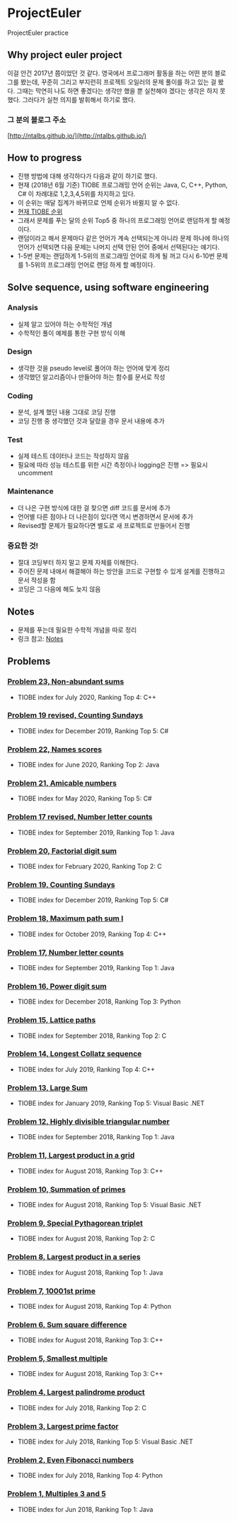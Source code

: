 # ProjectEuler

ProjectEuler practice

## Why project euler project

이걸 안건 2017년 쯤이었던 것 같다.
영국에서 프로그래머 활동을 하는 어떤 분의 블로그를 봤는데, 꾸준히 그리고 부지런히 프로젝트 오일러의 문제 풀이를 하고 있는 걸 봤다. 그때는 막연히 나도 하면 좋겠다는 생각만 했을 뿐 실천해야 겠다는 생각은 하지 못했다. 그러다가 실천 의지를 발휘해서 하기로 했다.

### 그 분의 블로그 주소

[http://ntalbs.github.io/](http://ntalbs.github.io/)

## How to progress

- 진행 방법에 대해 생각하다가 다음과 같이 하기로 했다.
- 현재 (2018년 6월 기준) TIOBE 프로그래밍 언어 순위는 Java, C, C++, Python, C# 이 차례대로 1,2,3,4,5위를 차지하고 있다.
- 이 순위는 매달 집계가 바뀌므로 언제 순위가 바뀔지 알 수 없다.
- [현재 TIOBE 순위](https://www.tiobe.com/tiobe-index/)
- 그래서 문제를 푸는 달의 순위 Top5 중 하나의 프로그래밍 언어로 랜덤하게 할 예정이다.
- 랜덤이라고 해서 문제마다 같은 언어가 계속 선택되는게 아니라 문제 하나에 하나의 언어가 선택되면 다음 문제는 나머지 선택 안된 언어 중에서 선택된다는 얘기다.
- 1-5번 문제는 랜덤하게 1-5위의 프로그래밍 언어로 하게 될 꺼고 다시 6-10번 문제를 1-5위의 프로그래밍 언어로 랜덤 하게 할 예정이다.

## Solve sequence, using software engineering

### Analysis

- 실제 알고 있어야 하는 수학적인 개념
- 수학적인 풀이 예제를 통한 구현 방식 이해

### Design

- 생각한 것을 pseudo level로 풀어야 하는 언어에 맞게 정리
- 생각했던 알고리즘이나 만들어야 하는 함수를 문서로 작성

### Coding

- 분석, 설계 했던 내용 그대로 코딩 진행
- 코딩 진행 중 생각했던 것과 달랐을 경우 문서 내용에 추가

### Test

- 실제 테스트 데이터나 코드는 작성하지 않음
- 필요에 따라 성능 테스트를 위한 시간 측정이나 logging은 진행 => 필요시 uncomment

### Maintenance

- 더 나은 구현 방식에 대한 걸 찾으면 diff 코드를 문서에 추가
- 언어별 다른 점이나 더 나은점이 있다면 역시 변경하면서 문서에 추가
- Revised할 문제가 필요하다면 별도로 새 프로젝트로 만들어서 진행

### 중요한 것!

- 절대 코딩부터 하지 말고 문제 자체를 이해한다.
- 주어진 문제 내애서 해결해야 하는 방안을 코드로 구현할 수 있게 설계를 진행하고 문서 작성을 함
- 코딩은 그 다음에 해도 늦지 않음

## Notes

- 문제를 푸는데 필요한 수학적 개념을 따로 정리
- 링크 참고: [Notes](/Notes.md)

## Problems

### [Problem 23, Non-abundant sums](https://github.com/jongfeel/ProjectEuler/tree/master/Problems/Problem23)

- TIOBE index for July 2020, Ranking Top 4: C++

### [Problem 19 revised, Counting Sundays](https://github.com/jongfeel/ProjectEuler/tree/master/Problems/Problem19_revised)

- TIOBE index for December 2019, Ranking Top 5: C#

### [Problem 22, Names scores](https://github.com/jongfeel/ProjectEuler/tree/master/Problems/Problem22)

- TIOBE index for June 2020, Ranking Top 2: Java

### [Problem 21, Amicable numbers](https://github.com/jongfeel/ProjectEuler/tree/master/Problems/Problem21)

- TIOBE index for May 2020, Ranking Top 5: C#

### [Problem 17 revised, Number letter counts](https://github.com/jongfeel/ProjectEuler/tree/master/Problems/Problem17_revised)

- TIOBE index for September 2019, Ranking Top 1: Java

### [Problem 20, Factorial digit sum](https://github.com/jongfeel/ProjectEuler/tree/master/Problems/Problem20)

- TIOBE index for February 2020, Ranking Top 2: C

### [Problem 19, Counting Sundays](https://github.com/jongfeel/ProjectEuler/tree/master/Problems/Problem19)

- TIOBE index for December 2019, Ranking Top 5: C#

### [Problem 18, Maximum path sum I](https://github.com/jongfeel/ProjectEuler/tree/master/Problems/Problem18)

- TIOBE index for October 2019, Ranking Top 4: C++

### [Problem 17, Number letter counts](https://github.com/jongfeel/ProjectEuler/tree/master/Problems/Problem17)

- TIOBE index for September 2019, Ranking Top 1: Java

### [Problem 16, Power digit sum](https://github.com/jongfeel/ProjectEuler/tree/master/Problems/Problem16)

- TIOBE index for December 2018, Ranking Top 3: Python

### [Problem 15, Lattice paths](https://github.com/jongfeel/ProjectEuler/tree/master/Problems/Problem15)

- TIOBE index for September 2018, Ranking Top 2: C

### [Problem 14, Longest Collatz sequence](https://github.com/jongfeel/ProjectEuler/tree/master/Problems/Problem14)

- TIOBE index for July 2019, Ranking Top 4: C++

### [Problem 13, Large Sum](https://github.com/jongfeel/ProjectEuler/tree/master/Problems/Problem13)

- TIOBE index for January 2019, Ranking Top 5: Visual Basic .NET

### [Problem 12, Highly divisible triangular number](https://github.com/jongfeel/ProjectEuler/tree/master/Problems/Problem12)

- TIOBE index for September 2018, Ranking Top 1: Java

### [Problem 11, Largest product in a grid](https://github.com/jongfeel/ProjectEuler/tree/master/Problems/Problem11)

- TIOBE index for August 2018, Ranking Top 3: C++

### [Problem 10, Summation of primes](https://github.com/jongfeel/ProjectEuler/tree/master/Problems/Problem10)

- TIOBE index for August 2018, Ranking Top 5: Visual Basic .NET

### [Problem 9, Special Pythagorean triplet](https://github.com/jongfeel/ProjectEuler/tree/master/Problems/Problem9)

- TIOBE index for August 2018, Ranking Top 2: C

### [Problem 8, Largest product in a series](https://github.com/jongfeel/ProjectEuler/tree/master/Problems/Problem8)

- TIOBE index for August 2018, Ranking Top 1: Java

### [Problem 7, 10001st prime](https://github.com/jongfeel/ProjectEuler/tree/master/Problems/Problem7)

- TIOBE index for August 2018, Ranking Top 4: Python

### [Problem 6, Sum square difference](https://github.com/jongfeel/ProjectEuler/tree/master/Problems/Problem6)

- TIOBE index for August 2018, Ranking Top 3: C++

### [Problem 5, Smallest multiple](https://github.com/jongfeel/ProjectEuler/tree/master/Problems/Problem5)

- TIOBE index for August 2018, Ranking Top 3: C++

### [Problem 4, Largest palindrome product](https://github.com/jongfeel/ProjectEuler/tree/master/Problems/Problem4)

- TIOBE index for July 2018, Ranking Top 2: C

### [Problem 3, Largest prime factor](https://github.com/jongfeel/ProjectEuler/tree/master/Problems/Problem3)

- TIOBE index for July 2018, Ranking Top 5: Visual Basic .NET

### [Problem 2, Even Fibonacci numbers](https://github.com/jongfeel/ProjectEuler/tree/master/Problems/Problem2)

- TIOBE index for July 2018, Ranking Top 4: Python

### [Problem 1, Multiples 3 and 5](https://github.com/jongfeel/ProjectEuler/tree/master/Problems/Problem1)

- TIOBE index for Jun 2018, Ranking Top 1: Java
